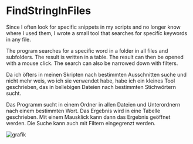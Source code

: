 # FindStringInFiles

Since I often look for specific snippets in my scripts and no longer know where I used them,
I wrote a small tool that searches for specific keywords in any file.

The program searches for a specific word in a folder in all files and subfolders.
The result is written in a table. The result can then be opened with a mouse click.
The search can also be narrowed down with filters.




Da ich öfters in meinen Skripten nach bestimmten Ausschnitten suche und nicht mehr weis,
wo ich sie verwendet habe, habe ich ein kleines Tool geschrieben,
das in beliebigen Dateien nach bestimmten Stichwörtern sucht.

Das Programm sucht in einem Ordner in allen Dateien und Unterordnern nach einem bestimmten Wort.
Das Ergebnis wird in eine Tabelle geschrieben.
Mit einem Mausklick kann dann das Ergebnis geöffnet werden.
Die Suche kann auch mit Filtern eingegrenzt werden.

![grafik](https://user-images.githubusercontent.com/60005697/170002761-ca684346-07e9-413d-b1f4-71987cb1fd9c.png)
